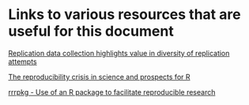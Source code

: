 # Links to various resources that are useful for this document

[Replication data collection highlights value in diversity of replication attempts](http://www.nature.com/articles/sdata201728)

[The reproducibility crisis in science and prospects for R](https://www.r-statistics.com/2016/07/the-reproducibility-crisis-in-science-and-prospects-for-r/)

[rrrpkg - Use of an R package to facilitate reproducible research](https://github.com/ropensci/rrrpkg)

